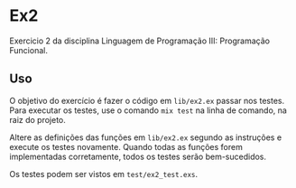 # Ex2

Exercicio 2 da disciplina Linguagem de Programação III: Programação Funcional.

## Uso

O objetivo do exercício é fazer o código em `lib/ex2.ex` passar nos testes. Para 
executar os testes, use o comando `mix test` na linha de comando, na raiz do projeto. 

Altere as definições das funções em `lib/ex2.ex` segundo as instruções e execute os 
testes novamente. Quando todas as funções forem implementadas corretamente, todos os 
testes serão bem-sucedidos. 

Os testes podem ser vistos em `test/ex2_test.exs`. 
